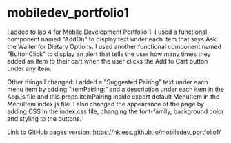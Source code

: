 # mobiledev_portfolio1
I added to lab 4 for Mobile Development Portfolio 1. I used a functional component named "AddOn" to display text under each item that says Ask the Waiter for Dietary Options. 
I used another functional component named "ButtonClick" to display an alert that tells the user how many times they added an item to their cart when the user clicks the Add to Cart button under any item. 

Other things I changed:
I added a "Suggested Pairing" text under each menu item by adding “itemPairing:” and a description under each item in the App.js file and this.props.itemPairing inside export default MenuItem in the MenuItem index.js file. I also changed the appearance of the page by adding CSS in the index.css file, changing the font-family, background color and styling to the buttons. 

Link to GitHub pages version: https://hklees.github.io/mobiledev_portfolio1/ 
